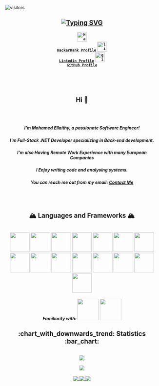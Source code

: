 ![visitors](https://visitor-badge.laobi.icu/badge?page_id=MohammedEllaithy.MohammedEllaithy)
<Section align="center">

[![Typing SVG](https://readme-typing-svg.herokuapp.com?font=Fira+Code&pause=1000&color=04F70A&width=435&lines=Mohamed+Ellaithy;Highly+Motivated+Software+Engineer;%26+FullStack+.NET+Developer)](https://git.io/typing-svg)
---
</section>

<strong><section align="center">
  <code><a href="https://www.hackerrank.com/m_ellaithy11" title="leefcode profile" target="_blank"><img src="https://upload.wikimedia.org/wikipedia/commons/thumb/4/40/HackerRank_Icon-1000px.png/220px-HackerRank_Icon-1000px.png" width="32" alt="HackerRank logo"> HackerRank Profile</a></code>
  <code><a href="https://www.linkedin.com/in/moellaithy/" title="lindedin profile" target="_blank"><img src="https://encrypted-tbn0.gstatic.com/images?q=tbn:ANd9GcTJizK-O7rjmwzro2mvul2xv-Uw1AuPEQajqA&usqp=CAU" width="32" alt="linkedin logo"> Linkedin Profile</a></code>
  <code><a href="https://www.github.com/MohammedEllaithy/" title="github profile" target="_blank"><img src="https://encrypted-tbn0.gstatic.com/images?q=tbn:ANd9GcS8JHP_ZU-606Tcj8clDo0chONPuvAgQsV2UA&usqp=CAU" width="32" alt="github logo"> GitHub Profile</a></code>
<section></strong>
  
<br />
<br />
<br />
 
<Section align="center">
  <h2>Hi 👋</h2>
  <br />
  <br />
  <h5> I'm Mohamed Ellaithy, a passionate Software Engineer!</h5>
  <h5> I'm Full-Stack .NET Developer specializing in Back-end development. </h5>
  <h5> I'm also Having Remote Work Experience with many European Companies</h5>
  <h5> I Enjoy writing code and analysing systems. </h5>
  <h5> You can reach me out from my email: <a href="mailto: m.ellaithy11@gmail.com" title="email me">Contact Me</a></h5>
</section>
  
<br />  
<br />

<h2> 🏔 Languages and Frameworks 🏔</h2>
  
<section align="center">
  <br />
  <img src="https://cdn.jsdelivr.net/gh/devicons/devicon/icons/linux/linux-original.svg" width="64" />
  <img src="https://cdn.jsdelivr.net/gh/devicons/devicon/icons/docker/docker-original-wordmark.svg" width="64" />
  <img src="https://cdn.jsdelivr.net/gh/devicons/devicon/icons/git/git-original-wordmark.svg" width="64" />
  <img src="https://cdn.jsdelivr.net/gh/devicons/devicon/icons/github/github-original.svg" width="64" />
  <img src="https://cdn.jsdelivr.net/gh/devicons/devicon/icons/vscode/vscode-original.svg" width="64" />
  <img src="https://cdn.jsdelivr.net/gh/devicons/devicon/icons/html5/html5-original-wordmark.svg" width="64" />
  <img src="https://cdn.jsdelivr.net/gh/devicons/devicon/icons/css3/css3-original.svg" width="64" />
  <img src="https://cdn.jsdelivr.net/gh/devicons/devicon/icons/sass/sass-original.svg" width="64" />
  <img src="https://cdn.jsdelivr.net/gh/devicons/devicon/icons/javascript/javascript-original.svg" width="64" />
  <img src="https://img.shields.io/badge/express.js-%23404d59.svg?style=for-the-badge&logo=express&logoColor=%2361DAFB" width="64" />
  <img src="https://cdn.jsdelivr.net/gh/devicons/devicon/icons/postgresql/postgresql-original.svg" width="64" />
  <img src="https://cdn.jsdelivr.net/gh/devicons/devicon/icons/sequelize/sequelize-original.svg" width="64" />
  <img src="https://cdn.jsdelivr.net/gh/devicons/devicon/icons/materialui/materialui-original.svg" width="64" />
  <img src="https://img.shields.io/badge/-AntDesign-%230170FE?style=for-the-badge&logo=ant-design&logoColor=white" width="64" />
  <img src="https://cdn.jsdelivr.net/gh/devicons/devicon/icons/webpack/webpack-original.svg" width="64" />
  <section>
    <h5> Familiarity with: <img src="https://upload.wikimedia.org/wikipedia/commons/thumb/0/0d/C_Sharp_wordmark.svg/120px-C_Sharp_wordmark.svg.png" width="70" /> <img src="https://upload.wikimedia.org/wikipedia/commons/thumb/e/ee/.NET_Core_Logo.svg/1200px-.NET_Core_Logo.svg.png" width="70" /></h5>
  </section>
</section>
  
  
<section align="center">
  <h2> :chart_with_downwards_trend: Statistics :bar_chart: </h2>
  <br />
  <a href="https://github.com/MohammedEllaithy/github-readme-stats">
  <img align="center" src="https://github-readme-stats.vercel.app/api?username=MohammedEllaithy&count_private=true&show_icons=true" />
</a>
<br />
<br />
<a href="https://github.com/MohammedEllaithy/DatingApp">
  <img align="center" src="https://github-readme-stats.vercel.app/api/top-langs/?username=MohammedEllaithy" />
</a>
<br />
<br />
<a href="https://github.com/MohammedEllaithy/DatingApp">
  <img align="center" src="https://github-readme-stats.vercel.app/api/pin/?username=MohammedEllaithy&repo=DatingApp" />
</a>
<a href="https://github.com/MohammedEllaithy/DatingApp">
  <img align="center" src="https://github-readme-stats.vercel.app/api/pin/?username=MohammedEllaithy&repo=DonateToGO" />
</a>
<a href="https://github.com/MohammedEllaithy/DatingApp">
  <img align="center" src="https://github-readme-stats.vercel.app/api/pin/?username=MohammedEllaithy&repo=WorldCupResults" />
</a>
</section>
